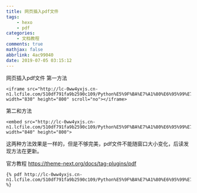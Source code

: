 ```yaml
---
title: 网页插入pdf文件
tags:
    - hexo
    - pdf
categories:
    - 文档教程
comments: true
mathjax: false
abbrlink: 4ac99040
date: 2019-07-05 03:15:12
---
```


网页插入pdf文件
第一方法
```
<iframe src="http://lc-0ww4yxjs.cn-n1.lcfile.com/510df791fa9b2590c109/Python%E5%9F%BA%E7%A1%80%E6%95%99%E7%A8%8B%EF%BC%88%E7%AC%AC3%E7%89%88%EF%BC%89.pdf" width="830" height="800" scroll="no"></iframe>
```
第二和方法

```
<embed src="http://lc-0ww4yxjs.cn-n1.lcfile.com/510df791fa9b2590c109/Python%E5%9F%BA%E7%A1%80%E6%95%99%E7%A8%8B%EF%BC%88%E7%AC%AC3%E7%89%88%EF%BC%89.pdf" width="840" height="800"> 
```

这两种方法效果是一样的，但是不够完美，pdf文件不能随窗口大小变化，后读发现方法在更新。


官方教程
https://theme-next.org/docs/tag-plugins/pdf
```
{% pdf http://lc-0ww4yxjs.cn-n1.lcfile.com/510df791fa9b2590c109/Python%E5%9F%BA%E7%A1%80%E6%95%99%E7%A8%8B%EF%BC%88%E7%AC%AC3%E7%89%88%EF%BC%89.pdf %}
```
<escape><!-- more --></escape>